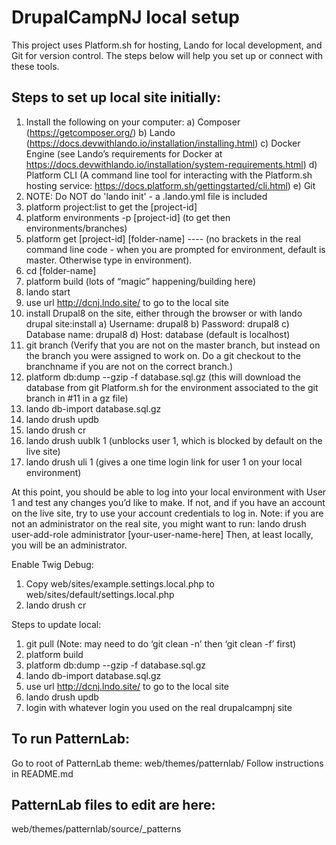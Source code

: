#  DrupalCampNJ local setup

This project uses Platform.sh for hosting, Lando for local development, and Git for version control. The steps below will help you set up or connect with these tools.

## Steps to set up local site initially:  
1) Install the following on your computer: 
    a) Composer (https://getcomposer.org/)
    b) Lando (https://docs.devwithlando.io/installation/installing.html)
    c) Docker Engine (see Lando’s requirements for Docker at https://docs.devwithlando.io/installation/system-requirements.html)
    d) Platform CLI (A command line tool for interacting with the Platform.sh hosting service: https://docs.platform.sh/gettingstarted/cli.html)
    e) Git
2) NOTE: Do NOT do 'lando init' - a .lando.yml file is included
3) platform project:list to get the [project-id]  
4) platform environments -p [project-id] (to get then environments/branches)
5) platform get [project-id] [folder-name] ---- (no brackets in the real command line code - 
when you are prompted for environment, default is master. Otherwise type in environment).
6) cd [folder-name]
7) platform build (lots of “magic” happening/building here)
8) lando start
9) use url http://dcnj.lndo.site/ to go to the local site
10) install Drupal8 on the site, either through the browser or with lando drupal site:install
    a) Username: drupal8
    b) Password: drupal8
    c) Database name: drupal8
    d) Host: database (default is localhost)
11) git branch (Verify that you are not on the master branch, but instead on the branch you were assigned to work on. Do a git checkout to the branchname if you are not on the correct branch.)
12) platform db:dump --gzip -f database.sql.gz (this will download the database from git Platform.sh for the environment associated to the git branch in #11 in a gz file)
13) lando db-import database.sql.gz
14) lando drush updb
15) lando drush cr
16) lando drush uublk 1 (unblocks user 1, which is blocked by default on the live site)
17) lando drush uli 1 (gives a one time login link for user 1 on your local environment)

At this point, you should be able to log into your local environment with User 1 and test any changes you’d like to make. If not, and if you have an account on the live site, try to use your account credentials to log in. Note: if you are not an administrator on the real site, you might want to run: lando drush user-add-role administrator [your-user-name-here]
Then, at least locally, you will be an administrator.

Enable Twig Debug:
1) Copy web/sites/example.settings.local.php to web/sites/default/settings.local.php
2) lando drush cr

Steps to update local:
1) git pull (Note: may need to do ‘git clean -n’ then ‘git clean -f’ first)
2) platform build
3) platform db:dump --gzip -f database.sql.gz
4) lando db-import database.sql.gz
5) use url http://dcnj.lndo.site/ to go to the local site
6) lando drush updb
7) login with whatever login you used on the real drupalcampnj site

## To run PatternLab:
Go to root of PatternLab theme: web/themes/patternlab/
Follow instructions in README.md

## PatternLab files to edit are here:
web/themes/patternlab/source/_patterns
